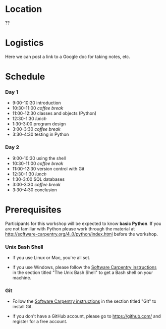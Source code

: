 <a id="location"></a> Location
==============================

??


<a id="logistics"></a> Logistics
================================

Here we can post a link to a Google doc for taking notes, etc.


<a id="schedule"></a> Schedule
==============================

### Day 1

* 9:00-10:30 introduction
* 10:30-11:00 *coffee break*
* 11:00-12:30 classes and objects (Python)
* 12:30-1:30 *lunch*
* 1:30-3:00 program design
* 3:00-3:30 *coffee break*
* 3:30-4:30 testing in Python


### Day 2

* 9:00-10:30 using the shell
* 10:30-11:00 *coffee break*
* 11:00-12:30 version control with Git
* 12:30-1:30 *lunch*
* 1:30-3:00 SQL databases
* 3:00-3:30 *coffee break*
* 3:30-4:30 conclusion


<a id="install"></a> Prerequisites
==================================

Participants for this workshop will be expected to know **basic Python**.  If you 
are not familiar with Python please work through the material at 
<http://software-carpentry.org/4_0/python/index.html> before the workshop.


### Unix Bash Shell

* If you use Linux or Mac, you're all set. 

* If you use Windows, please follow the [Software Carpentry instructions](http://software-carpentry.org/bootcamps/setup.html)
    in the section titled "The Unix Bash Shell" to get a Bash shell on your machine.


### Git

* Follow the [Software Carpentry 
instructions](http://software-carpentry.org/bootcamps/setup.html) in the section 
titled "Git" to install Git.

* If you don't have a GitHub account, please go to <https://github.com/> and 
register for a free account.
